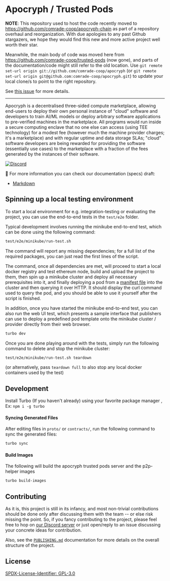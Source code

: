 # Apocryph / Trusted Pods

**NOTE**: This repository used to host the code recently moved to https://github.com/comrade-coop/apocryph-chain as part of a repository overhaul and reorganization. With due apologies to any past Github stargazers, we hope they would find this new and more active project well worth their star.

Meanwhile, the main body of code was moved here from https://github.com/comrade-coop/trusted-pods (now gone), and parts of the documentation/code might still refer to the old location. Use `git remote set-url origin git://github.com/comrade-coop/apocryph` (or `git remote set-url origin git@github.com:comrade-coop/apocryph.git`) to update your local clone/s to point to the right repository.

See [this issue](https://github.com/comrade-coop/apocryph/issues/14) for more details.

---

Apocryph is a decentralised three-sided compute marketplace, allowing end-users to deploy their own personal instance of "cloud" software and developers to train AI/ML models or deploy arbitrary software applications to pre-verified machines in the marketplace. All programs would run inside a secure computing enclave that no one else can access (using TEE technology) for a modest fee (however much the machine provider charges; it's a marketplace) and with regular uptime and data storage SLAs; "cloud" software developers are being rewarded for providing the software (essentially use cases) to the marketplace with a fraction of the fees generated by the instances of their software.

[![Discord](https://img.shields.io/badge/DISCORD-COMMUNITY-informational?style=for-the-badge&logo=discord)](https://discord.gg/C4e37Xhvt4)

:notebook: For more information you can check our documentation (specs) draft:
- [Markdown](spec/SUMMARY.md)

## Spinning up a local testing environment

To start a local environment for e.g. integration-testing or evaluating the project, you can use the end-to-end tests in the `test/e2e` folder.

Typical development involves running the minikube end-to-end test, which can be done using the following command:

```bash
test/e2e/minikube/run-test.sh
```

The command will report any missing dependencies; for a full list of the required packages, you can just read the first lines of the script.

The command, once all dependencies are met, will proceed to start a local docker registry and test ethereum node, build and upload the project to them, then spin up a minikube cluster and deploy all necessary prerequisites into it, and finally deploying a pod from a [manifest file](spec/MANIFEST.md) into the cluster and then querying it over HTTP. It should display the curl command used to query the pod, and you should be able to use it yourself after the script is finished.

In addition, once you have started the minikube end-to-end test, you can also run the web UI test, which presents a sample interface that publishers can use to deploy a predefined pod template onto the minikube cluster / provider directly from their web browser.

```bash
turbo dev
```

Once you are done playing around with the tests, simply run the following command to delete and stop the minikube cluster:

```bash
test/e2e/minikube/run-test.sh teardown
```

(or alternatively, pass `teardown full` to also stop any local docker containers used by the test)

## Development

Install Turbo (If you haven't already) using your favorite package manager , Ex: `npm i -g turbo`

#### Syncing Generated Files

After editing files in `proto/` or `contracts/`, run the following command to sync the generated files:

```sh
turbo sync
```

#### Build Images

The following will build the apocryph trusted pods server and the p2p-helper images

```sh
turbo build-images
```

  <!-- Note that while committing generated files is foreign to Nodejs/NPM, it's the usual way of life in the Go ecosystem, as packages are directly cloned from git rather than downloaded from the package manager. Here we are committing both in order to not require forge/protoc for JavaScript development when it's optional for Go development. -->

## Contributing

As it is, this project is still in its infancy, and most non-trivial contributions should be done only after discussing them with the team -- or else risk missing the point. So, if you fancy contributing to the project, please feel free to hop on [our Discord server](https://discord.gg/C4e37Xhvt4) or just open/reply to an issue discussing your concrete ideas for contribution.

Also, see the [`PUBLISHING.md`](spec/PUBLISHING.md) documentation for more details on the overall structure of the project.

## License

[SPDX-License-Identifier: GPL-3.0](./LICENSE.md)

